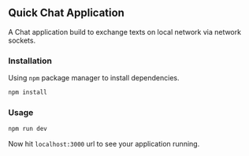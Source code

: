 ## Quick Chat Application

A Chat application build to exchange texts on local network via network sockets.

### Installation

Using `npm` package manager to install dependencies.
```bash
npm install
```

### Usage
```bash
npm run dev
```

Now hit `localhost:3000` url to see your application running.

